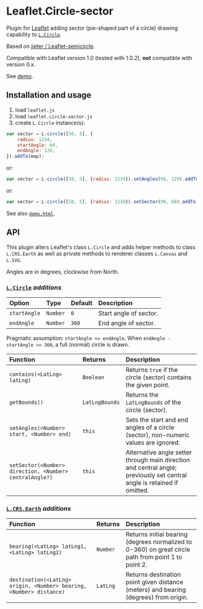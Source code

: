 # Leaflet.Circle-sector

Plugin for [Leaflet](http://leafletjs.com) adding sector (pie-shaped part of a circle) drawing capability to [`L.Circle`](http://leafletjs.com/reference-1.0.2.html#circle).

Based on [jieter / Leaflet-semicircle](https://github.com/jieter/Leaflet-semicircle).

Compatible with Leaflet version 1.0 (tested with 1.0.2), **not** compatible with version 0.x.

See [demo](https://kluizeberg.github.io/Leaflet.Circle-sector/demo.html).

## Installation and usage

1. load `leaflet.js`
2. load `leaflet.circle-sector.js`
3. create `L.Circle` instance(s):
```javascript
var sector = L.circle([50, 5], {
	radius: 1234,
	startAngle: 60,
	endAngle: 120,
}).addTo(map);
```

or:
```javascript
var sector = L.circle([50, 5], {radius: 1234}).setAngles(60, 120).addTo(map);
```

or:
```javascript
var sector = L.circle([50, 5], {radius: 1234}).setSector(90, 60).addTo(map);
```

See also [`demo.html`](demo.html).

## API

This plugin alters Leaflet's class `L.Circle` and adds helper methods to class `L.CRS.Earth` as well as private methods to renderer classes `L.Canvas` and `L.SVG`.

Angles are in degrees, clockwise from North.

### [`L.Circle`](http://leafletjs.com/reference-1.0.2.html#circle) *additions*

| Option | Type | Default | Description |
| :----- | :--- | :------ | :---------- |
| `startAngle` | `Number` | `0` | Start angle of sector. |
| `endAngle` | `Number` | `360` | End angle of sector. |

Pragmatic assumption: `startAngle <= endAngle`. When `endAngle - startAngle >= 360`, a full (normal) circle is drawn.

| Function | Returns | Description |
| :------- | :------ | :---------- |
| `contains(<LatLng> latLng)` | `Boolean` | Returns `true` if the circle (sector) contains the given point. |
| `getBounds()` | `LatLngBounds` | Returns the `LatLngBounds` of the circle (sector). |
| `setAngles(<Number> start, <Number> end)` | `this` | Sets the start and end angles of a circle (sector), non-numeric values are ignored. |
| `setSector(<Number> direction, <Number> centralAngle?)` | `this` | Alternative angle setter through main direction and central angle; previously set central angle is retained if omitted. |

### [`L.CRS.Earth`](http://leafletjs.com/reference-1.0.2.html#crs-l-crs-earth) *additions*

| Function | Returns | Description |
| :------- | :------ | :---------- |
| `bearing(<LatLng> latLng1, <LatLng> latLng2)` | `Number` | Returns initial bearing (degrees normalized to 0-360) on great circle path from point 1 to point 2. |
| `destination(<LatLng> origin, <Number> bearing, <Number> distance)` | `LatLng` | Returns destination point given distance (meters) and bearing (degrees) from origin. |
